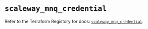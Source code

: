 # `scaleway_mnq_credential`

Refer to the Terraform Registory for docs: [`scaleway_mnq_credential`](https://registry.terraform.io/providers/scaleway/scaleway/2.28.0/docs/resources/mnq_credential).
